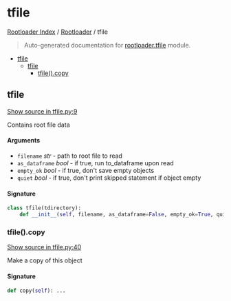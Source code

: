 # tfile

[Rootloader Index](../README.md#rootloader-index) / [Rootloader](./index.md#rootloader) / tfile

> Auto-generated documentation for [rootloader.tfile](../../rootloader/tfile.py) module.

- [tfile](#tfile)
  - [tfile](#tfile-1)
    - [tfile().copy](#tfile()copy)

## tfile

[Show source in tfile.py:9](../../rootloader/tfile.py#L9)

Contains root file data

#### Arguments

- `filename` *str* - path to root file to read
- `as_dataframe` *bool* - if true, run to_dataframe upon read
- `empty_ok` *bool* - if true, don't save empty objects
- `quiet` *bool* - if true, don't print skipped statement if object empty

#### Signature

```python
class tfile(tdirectory):
    def __init__(self, filename, as_dataframe=False, empty_ok=True, quiet=True): ...
```

### tfile().copy

[Show source in tfile.py:40](../../rootloader/tfile.py#L40)

Make a copy of this object

#### Signature

```python
def copy(self): ...
```